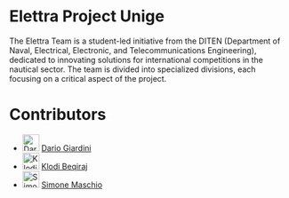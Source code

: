 # Elettra Project Unige
The Elettra Team is a student-led initiative from the DITEN (Department of Naval, Electrical, Electronic, and Telecommunications Engineering), dedicated to innovating solutions for international competitions in the nautical sector. The team is divided into specialized divisions, each focusing on a critical aspect of the project.

# Contributors
- <img src="https://github.com/daGiardini.png" width="30px" alt="Dario Giardini"/> [Dario Giardini](https://github.com/daGiardini)
- <img src="https://github.com/KlodiBeqiraj.png" width="30px" alt="Klodi Beqiraj"/> [Klodi Beqiraj](https://github.com/KlodiBeqiraj)
- <img src="https://github.com/grebano.png" width="30px" alt="Simone Maschio"/> [Simone Maschio](https://github.com/grebano)



